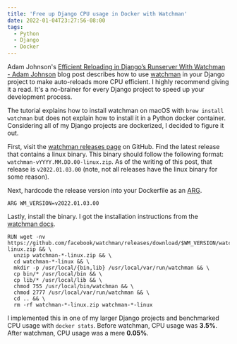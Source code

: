 ```yaml
---
title: 'Free up Django CPU usage in Docker with Watchman'
date: 2022-01-04T23:27:56-08:00
tags:
  - Python
  - Django
  - Docker
---
```


Adam Johnson's [Efficient Reloading in Django’s Runserver With Watchman - Adam Johnson](https://adamj.eu/tech/2021/01/20/efficient-reloading-in-djangos-runserver-with-watchman/) blog post describes how to use [watchman](https://github.com/facebook/watchman) in your Django project to make auto-reloads more CPU efficient. I highly recommend giving it a read. It's a no-brainer for every Django project to speed up your development process.

The tutorial explains how to install watchman on macOS with `brew install watchman` but does not explain how to install it in a Python docker container. Considering all of my Django projects are dockerized, I decided to figure it out.

First, visit the [watchman releases page](https://github.com/facebook/watchman/releases) on GitHub. Find the latest release that contains a linux binary. This binary should follow the following format: `watchman-vYYYY.MM.DD.00-linux.zip`. As of the writing of this post, that release is `v2022.01.03.00` (note, not all releases have the linux binary for some reason).

Next, hardcode the release version into your Dockerfile as an [ARG](https://docs.docker.com/engine/reference/builder/#arg).

```docker
ARG WM_VERSION=v2022.01.03.00
```

Lastly, install the binary. I got the installation instructions from the [watchman docs](https://facebook.github.io/watchman/docs/install.html#linux-and-macos).

```docker
RUN wget -nv https://github.com/facebook/watchman/releases/download/$WM_VERSION/watchman-$WM_VERSION-linux.zip && \
  unzip watchman-*-linux.zip && \
  cd watchman-*-linux && \
  mkdir -p /usr/local/{bin,lib} /usr/local/var/run/watchman && \
  cp bin/* /usr/local/bin && \
  cp lib/* /usr/local/lib && \
  chmod 755 /usr/local/bin/watchman && \
  chmod 2777 /usr/local/var/run/watchman && \
  cd .. && \
  rm -rf watchman-*-linux.zip watchman-*-linux
```

I implemented this in one of my larger Django projects and benchmarked CPU usage with `docker stats`. Before watchman, CPU usage was **3.5%**. After watchman, CPU usage was a mere **0.05%**.
